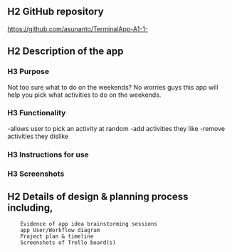 
## H2 GitHub repository
https://github.com/asunanto/TerminalApp-A1-1-

## H2 Description of the app
### H3 Purpose
Not too sure what to do on the weekends? No worries guys this app will help you pick what activities to do on the weekends.

### H3 Functionality
-allows user to pick an activity at random
-add activities they like
-remove activities they dislike

### H3 Instructions for use


### H3 Screenshots
 
## H2 Details of design & planning process including,
        Evidence of app idea brainstorming sessions
        app User/Workflow diagram
        Project plan & timeline
        Screenshots of Trello board(s)

